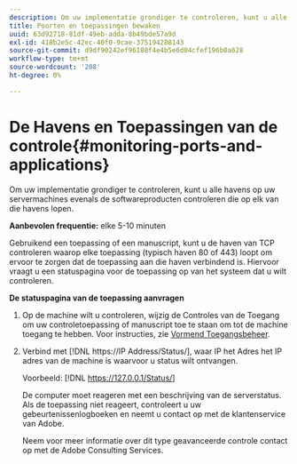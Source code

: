 ```yaml
---
description: Om uw implementatie grondiger te controleren, kunt u alle havens op uw servermachines evenals de softwareproducten controleren die op elk van die havens lopen.
title: Poorten en toepassingen bewaken
uuid: 63d92718-81df-49eb-adda-8b49bde57a9d
exl-id: 418b2e5c-42ec-40f0-9cae-375194288143
source-git-commit: d9df90242ef96188f4e4b5e6d04cfef196b0a628
workflow-type: tm+mt
source-wordcount: '208'
ht-degree: 0%

---
```


# De Havens en Toepassingen van de controle{#monitoring-ports-and-applications}

Om uw implementatie grondiger te controleren, kunt u alle havens op uw servermachines evenals de softwareproducten controleren die op elk van die havens lopen.

**Aanbevolen frequentie:** elke 5-10 minuten

Gebruikend een toepassing of een manuscript, kunt u de haven van TCP controleren waarop elke toepassing (typisch haven 80 of 443) loopt om ervoor te zorgen dat de toepassing aan die haven verbindend is. Hiervoor vraagt u een statuspagina voor de toepassing op van het systeem dat u wilt controleren.

**De statuspagina van de toepassing aanvragen**

1. Op de machine wilt u controleren, wijzig de Controles van de Toegang om uw controletoepassing of manuscript toe te staan om tot de machine toegang te hebben. Voor instructies, zie [Vormend Toegangsbeheer](../../../home/c-inst-svr/c-admin-inst-svr/c-config-acs-ctrl/c-config-acs-ctrl.md#concept-ac385e870dbe4b57a72bf7266b60f93d).
1. Verbind met [!DNL https://IP Address/Status/], waar IP het Adres het IP adres van de machine is waarvoor u status wilt ontvangen.

   Voorbeeld: [!DNL https://127.0.0.1/Status/]

   De computer moet reageren met een beschrijving van de serverstatus. Als de toepassing niet reageert, controleert u uw gebeurtenissenlogboeken en neemt u contact op met de klantenservice van Adobe.

   Neem voor meer informatie over dit type geavanceerde controle contact op met de Adobe Consulting Services.
